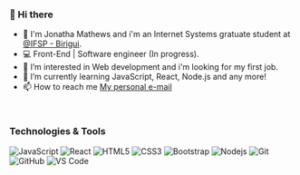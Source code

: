 ### 👋 Hi there
- 🏫 I'm Jonatha Mathews and i'm an Internet Systems gratuate student at [@IFSP - Birigui](https://www.ifsp.edu.br/).
- 💻 Front-End | Software engineer (In progress).
- 👀 I’m interested in Web development and i'm looking for my first job.
- 🌱 I’m currently learning JavaScript, React, Node.js and any more!
- 📫 How to reach me [My personal e-mail](lebotelhon@gmail.com)
<br/>

### Technologies & Tools


![JavaScript](https://img.shields.io/badge/-JavaScript-%23F7DF1C?style=flat-square&logo=javascript&logoColor=000000&labelColor=%23F7DF1C&color=%23FFCE5A)
![React](https://img.shields.io/badge/-React-61DAFB?style=flat-square&logo=react&logoColor=ffffff)
![HTML5](https://img.shields.io/badge/-HTML5-%23E44D27?style=flat-square&logo=html5&logoColor=ffffff)
![CSS3](https://img.shields.io/badge/-CSS3-%231572B6?style=flat-square&logo=css3)
![Bootstrap](https://img.shields.io/badge/-Bootstrap-563D7C?style=flat-square&logo=Bootstrap)
![Nodejs](https://img.shields.io/badge/-Nodejs-339933?style=flat-square&logo=Node.js&logoColor=ffffff)
![Git](https://img.shields.io/badge/-Git-%23F05032?style=flat-square&logo=git&logoColor=%23ffffff)
![GitHub](https://img.shields.io/badge/-GitHub-181717?style=flat-square&logo=github)
![VS Code](http://img.shields.io/badge/-VS%20Code-007ACC?style=flat-square&logo=visual-studio-code&logoColor=ffffff)

<!--
**jonathauniverse/jonathauniverse** is a ✨ _special_ ✨ repository because its `README.md` (this file) appears on your GitHub profile.
-->
